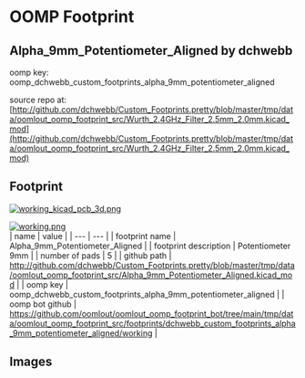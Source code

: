 # OOMP Footprint  
## Alpha_9mm_Potentiometer_Aligned  by dchwebb  
  
oomp key: oomp_dchwebb_custom_footprints_alpha_9mm_potentiometer_aligned  
  
source repo at: [http://github.com/dchwebb/Custom_Footprints.pretty/blob/master/tmp/data/oomlout_oomp_footprint_src/Wurth_2.4GHz_Filter_2.5mm_2.0mm.kicad_mod](http://github.com/dchwebb/Custom_Footprints.pretty/blob/master/tmp/data/oomlout_oomp_footprint_src/Wurth_2.4GHz_Filter_2.5mm_2.0mm.kicad_mod)  
## Footprint  
  
[![working_kicad_pcb_3d.png](working_kicad_pcb_3d_600.png)](working_kicad_pcb_3d.png)  
  
[![working.png](working_600.png)](working.png)  
| name | value | 
| --- | --- | 
| footprint name | Alpha_9mm_Potentiometer_Aligned | 
| footprint description | Potentiometer 9mm | 
| number of pads | 5 | 
| github path | http://github.com/dchwebb/Custom_Footprints.pretty/blob/master/tmp/data/oomlout_oomp_footprint_src/Alpha_9mm_Potentiometer_Aligned.kicad_mod | 
| oomp key | oomp_dchwebb_custom_footprints_alpha_9mm_potentiometer_aligned | 
| oomp bot github | https://github.com/oomlout/oomlout_oomp_footprint_bot/tree/main/tmp/data/oomlout_oomp_footprint_src/footprints/dchwebb_custom_footprints_alpha_9mm_potentiometer_aligned/working | 
## Images  
